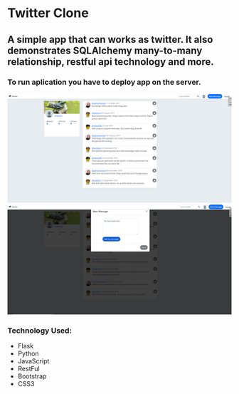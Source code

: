 # Twitter Clone

## A simple app that can works as twitter. It also demonstrates SQLAlchemy many-to-many relationship, restful api technology and more. 
### To run aplication you have to deploy app on the server.

<img src="https://raw.githubusercontent.com/Spartak-Belov-Floresku/img-jg/main/twitter-clone-1.png">

<img src="https://raw.githubusercontent.com/Spartak-Belov-Floresku/img-jg/main/twitter-clone-2.png">

### Technology Used:
- Flask
- Python
- JavaScript
- RestFul
- Bootstrap
- CSS3

